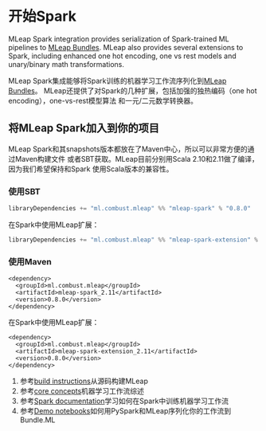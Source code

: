 # 开始Spark

MLeap Spark integration provides serialization of Spark-trained ML
pipelines to [MLeap Bundles](../mleap-bundle/). MLeap also provides
several extensions to Spark, including enhanced one hot encoding, one vs
rest models and unary/binary math transformations.

MLeap Spark集成能够将Spark训练的机器学习工作流序列化到[MLeap Bundles](../mleap-bundle/)。
MLeap还提供了对Spark的几种扩展，包括加强的独热编码（one hot encoding），one-vs-rest模型算法
和一元/二元数学转换器。

## 将MLeap Spark加入到你的项目

MLeap Spark和其snapshots版本都放在了Maven中心，所以可以非常方便的通过Maven构建文件
或者SBT获取。MLeap目前分别用Scala 2.10和2.11做了编译，因为我们希望保持和Spark
使用Scala版本的兼容性。

### 使用SBT

```sbt
libraryDependencies += "ml.combust.mleap" %% "mleap-spark" % "0.8.0"
```

在Spark中使用MLeap扩展：

```sbt
libraryDependencies += "ml.combust.mleap" %% "mleap-spark-extension" % "0.8.0"
```

### 使用Maven

```pom
<dependency>
  <groupId>ml.combust.mleap</groupId>
  <artifactId>mleap-spark_2.11</artifactId>
  <version>0.8.0</version>
</dependency>
```

在Spark中使用MLeap扩展：

```pom
<dependency>
  <groupId>ml.combust.mleap</groupId>
  <artifactId>mleap-spark-extension_2.11</artifactId>
  <version>0.8.0</version>
</dependency>
```

1. 参考[build instructions](./building.html)从源码构建MLeap
2. 参考[core concepts](../core-concepts/)机器学习工作流综述
3. 参考[Spark documentation](http://spark.apache.org/docs/latest/ml-guide.html)学习如何在Spark中训练机器学习工作流
4. 参考[Demo notebooks](https://github.com/combust/mleap-demo/tree/master/notebooks)如何用PySpark和MLeap序列化你的工作流到Bundle.ML
